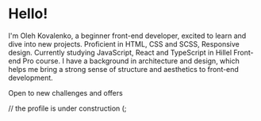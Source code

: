 # Hello!

I'm Oleh Kovalenko, a beginner front-end developer, excited to learn and dive into new projects. Proficient in HTML, CSS and SCSS, Responsive design. Currently studying JavaScript, React and TypeScript in Hillel Front-end Pro course. I have a background in architecture and design, which helps me bring a strong sense of structure and aesthetics to front-end development. 

Open to new challenges and offers

// the profile is under construction (;
